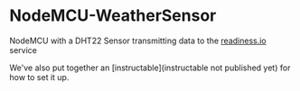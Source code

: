 # NodeMCU-WeatherSensor

NodeMCU with a DHT22 Sensor transmitting data to the [readiness.io](https://readiness.io/) service

We've also put together an [instructable](instructable not published yet) for how to set it up.
